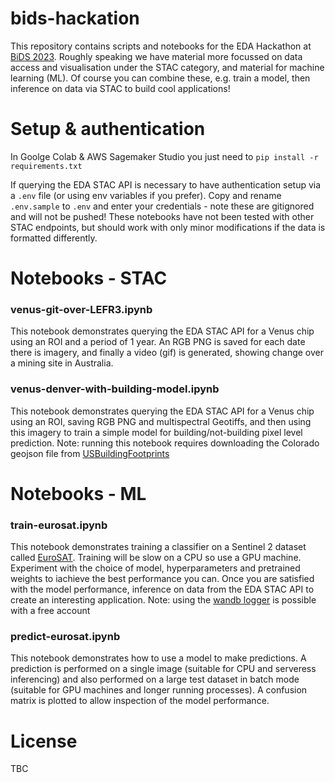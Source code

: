 # bids-hackation
This repository contains scripts and notebooks for the EDA Hackathon at [BiDS 2023](https://www.bigdatafromspace2023.org/). Roughly speaking we have material more focussed on data access and visualisation under the STAC category, and material for machine learning (ML). Of course you can combine these, e.g. train a model, then inference on data via STAC to build cool applications!

# Setup & authentication
In Goolge Colab & AWS Sagemaker Studio you just need to `pip install -r requirements.txt`

If querying the EDA STAC API is necessary to have authentication setup via a `.env` file (or using env variables if you prefer). Copy and rename `.env.sample` to `.env` and enter your credentials - note these are gitignored and will not be pushed! These notebooks have not been tested with other STAC endpoints, but should work with only minor modifications if the data is formatted differently.

# Notebooks - STAC
### venus-git-over-LEFR3.ipynb
This notebook demonstrates querying the EDA STAC API for a Venus chip using an ROI and a period of 1 year. An RGB PNG is saved for each date there is imagery, and finally a video (gif) is generated, showing change over a mining site in Australia.

### venus-denver-with-building-model.ipynb
This notebook demonstrates querying the EDA STAC API for a Venus chip using an ROI, saving RGB PNG and multispectral Geotiffs, and then using this imagery to train a simple model for building/not-building pixel level prediction. Note: running this notebook requires downloading the Colorado geojson file from [USBuildingFootprints](https://github.com/microsoft/USBuildingFootprints)

# Notebooks - ML
### train-eurosat.ipynb
This notebook demonstrates training a classifier on a Sentinel 2 dataset called [EuroSAT](https://github.com/phelber/EuroSAT). Training will be slow on a CPU so use a GPU machine. Experiment with the choice of model, hyperparameters and pretrained weights to iachieve the best performance you can. Once you are satisfied with the model performance, inference on data from the EDA STAC API to create an interesting application. Note: using the [wandb logger](https://wandb.ai/) is possible with a free account

### predict-eurosat.ipynb
This notebook demonstrates how to use a model to make predictions. A prediction is performed on a single image (suitable for CPU and serveress inferencing) and also performed on a large test dataset in batch mode (suitable for GPU machines and longer running processes). A confusion matrix is plotted to allow inspection of the model performance.

# License
TBC

